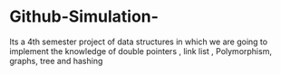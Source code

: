 # Github-Simulation-
Its a 4th semester project of data structures in which we are going to implement the knowledge of double pointers , link list , Polymorphism, graphs, tree and hashing
